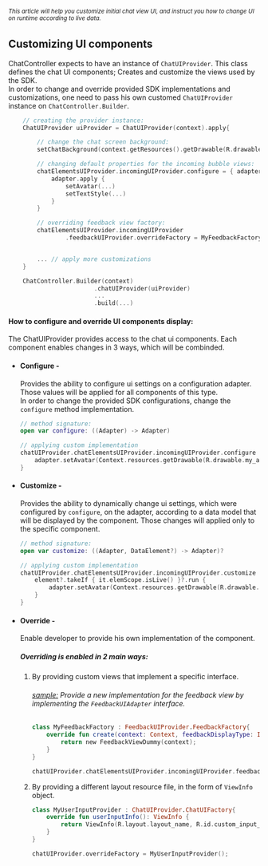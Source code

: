 ###### <sup> This article will help you customize initial chat view UI, and instruct you how to change UI on runtime according to live data. </sup> 
##
## Customizing UI components 
ChatController expects to have an instance of `ChatUIProvider`. This class defines the chat UI components; Creates and customize the views used by the SDK.   
In order to change and override provided SDK implementations and customizations, one need to pass his own customed `ChatUIProvider` instance on `ChatController.Builder`. 
```kotlin
    // creating the provider instance:
    ChatUIProvider uiProvider = ChatUIProvider(context).apply{

        // change the chat screen background:
        setChatBackground(context.getResources().getDrawable(R.drawable.bkg_bots));

        // changing default properties for the incoming bubble views:
        chatElementsUIProvider.incomingUIProvider.configure = { adapter ->
            adapter.apply {
                setAvatar(...)
                setTextStyle(...)
            }
        }

        // overriding feedback view factory:
        chatElementsUIProvider.incomingUIProvider
                .feedbackUIProvider.overrideFactory = MyFeedbackFactory()


        ... // apply more customizations
    }

    ChatController.Builder(context)
                        .chatUIProvider(uiProvider)
                        ...
                        .build(...) 
```
#### How to configure and override UI components display: 
The ChatUIProvider provides access to the chat ui components. Each component enables changes in 3 ways, which will be combinded.

- #### Configure -   
  Provides the ability to configure ui settings on a configuration adapter. Those values will be applied for all components of this type.   
  In order to change the provided SDK configurations, change the `configure` method implementation.
  ```kotlin
  // method signature:
  open var configure: ((Adapter) -> Adapter)

  // applying custom implementation
  chatUIProvider.chatElementsUIProvider.incomingUIProvider.configure = { adapter ->
      adapter.setAvatar(Context.resources.getDrawable(R.drawable.my_avatar))
  }
  ```
- #### Customize -   
  Provides the ability to dynamically change ui settings, which were configured by `configure`, on the adapter, according to a data model that will be displayed by the component. Those changes will applied only to the specific component.  
  ```kotlin
  // method signature:
  open var customize: ((Adapter, DataElement?) -> Adapter)?

  // applying custom implementation
  chatUIProvider.chatElementsUIProvider.incomingUIProvider.customize = { adapter, element ->
      element?.takeIf { it.elemScope.isLive() }?.run {
          adapter.setAvatar(Context.resources.getDrawable(R.drawable.agent_avatar))
      }
  }
  ```

- #### Override -   
    Enable developer to provide his own implementation of the component.   
    ##### Overriding is enabled in 2 main ways:
    1. By providing custom views that implement a specific interface.    
        ###### <U>sample:</U> Provide a new implementation for the feedback view by implementing the `FeedbackUIAdapter` interface.
        ```kotlin
        class MyFeedbackFactory : FeedbackUIProvider.FeedbackFactory{
            override fun create(context: Context, feedbackDisplayType: Int): FeedbackUIAdapter {
                return new FeedbackViewDummy(context);
            }
        }

        chatUIProvider.chatElementsUIProvider.incomingUIProvider.feedbackUIProvider.overrideFactory = MyFeedbackFactory()
        ```

    2. By providing a different layout resource file, in the form of `ViewInfo` object.   
        ```kotlin
        class MyUserInputProvider : ChatUIProvider.ChatUIFactory{
            override fun userInputInfo(): ViewInfo {
                return ViewInfo(R.layout.layout_name, R.id.custom_input_container)
            }
        }

        chatUIProvider.overrideFactory = MyUserInputProvider();
        ```